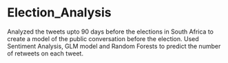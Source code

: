 # Election_Analysis

Analyzed the tweets upto 90 days before the elections in South Africa to create a model of the public conversation before the election. Used Sentiment Analysis, GLM model and Random Forests to predict the number of retweets on each tweet. 
